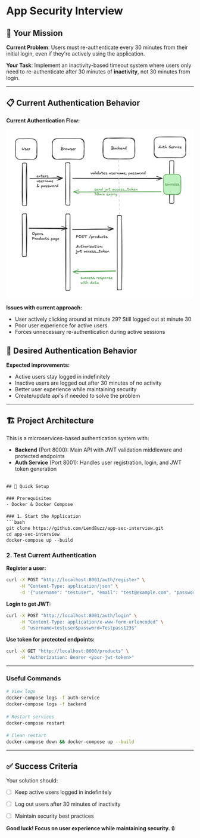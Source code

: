 # App Security Interview

## 🎯 Your Mission

**Current Problem**: Users must re-authenticate every 30 minutes from their initial login, even if they're actively using the application.

**Your Task**: Implement an inactivity-based timeout system where users only need to re-authenticate after 30 minutes of **inactivity**, not 30 minutes from login.

---

## 📋 Current Authentication Behavior
**Current Authentication Flow:**

![Authentication Flow Diagram](flow-diagram.png)

**Issues with current approach:**
- User actively clicking around at minute 29? Still logged out at minute 30
- Poor user experience for active users
- Forces unnecessary re-authentication during active sessions

## 🎯 Desired Authentication Behavior

**Expected improvements:**
- Active users stay logged in indefinitely
- Inactive users are logged out after 30 minutes of no activity
- Better user experience while maintaining security
- Create/update api's if needed to solve the problem

---

## 🏗️ Project Architecture

This is a microservices-based authentication system with:

- **Backend** (Port 8000): Main API with JWT validation middleware and protected endpoints
- **Auth Service** (Port 8001): Handles user registration, login, and JWT token generation
```

## 🚀 Quick Setup

### Prerequisites
- Docker & Docker Compose

### 1. Start the Application
```bash
git clone https://github.com/LendBuzz/app-sec-interview.git
cd app-sec-interview
docker-compose up --build
```

### 2. Test Current Authentication

**Register a user:**
```bash
curl -X POST "http://localhost:8001/auth/register" \
     -H "Content-Type: application/json" \
     -d '{"username": "testuser", "email": "test@example.com", "password": "Testpass123$"}'
```

**Login to get JWT:**
```bash
curl -X POST "http://localhost:8001/auth/login" \
     -H "Content-Type: application/x-www-form-urlencoded" \
     -d "username=testuser&password=Testpass123$"
```

**Use token for protected endpoints:**
```bash
curl -X GET "http://localhost:8000/products" \
     -H "Authorization: Bearer <your-jwt-token>"
```

---


### Useful Commands
```bash
# View logs
docker-compose logs -f auth-service
docker-compose logs -f backend

# Restart services
docker-compose restart

# Clean restart
docker-compose down && docker-compose up --build
```

---


## ✅ Success Criteria

Your solution should:
- [ ] Keep active users logged in indefinitely
- [ ] Log out users after 30 minutes of inactivity
- [ ] Maintain security best practices


**Good luck! Focus on user experience while maintaining security.** 🔒
